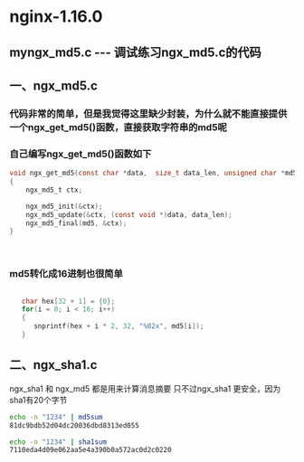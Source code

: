 
nginx-1.16.0
====
myngx_md5.c --- 调试练习ngx_md5.c的代码<br>
----

## 一、ngx_md5.c

### 代码非常的简单，但是我觉得这里缺少封装，为什么就不能直接提供一个ngx_get_md5()函数，直接获取字符串的md5呢


### 自己编写ngx_get_md5()函数如下<br>
```c
void ngx_get_md5(const char *data,  size_t data_len, unsigned char *md5)
{
    ngx_md5_t ctx;

    ngx_md5_init(&ctx);
    ngx_md5_update(&ctx, (const void *)data, data_len);
    ngx_md5_final(md5, &ctx);
}
```
<br>


### md5转化成16进制也很简单<br>
```c

   char hex[32 + 1] = {0};
   for(i = 0; i < 16; i++)
   {
      snprintf(hex + i * 2, 32, "%02x", md5[i]);
   }
```


## 二、ngx_sha1.c
ngx_sha1 和 ngx_md5 都是用来计算消息摘要
只不过ngx_sha1 更安全，因为sha1有20个字节

```Bash
echo -n "1234" | md5sum
81dc9bdb52d04dc20036dbd8313ed055

echo -n "1234" | sha1sum
7110eda4d09e062aa5e4a390b0a572ac0d2c0220
```





